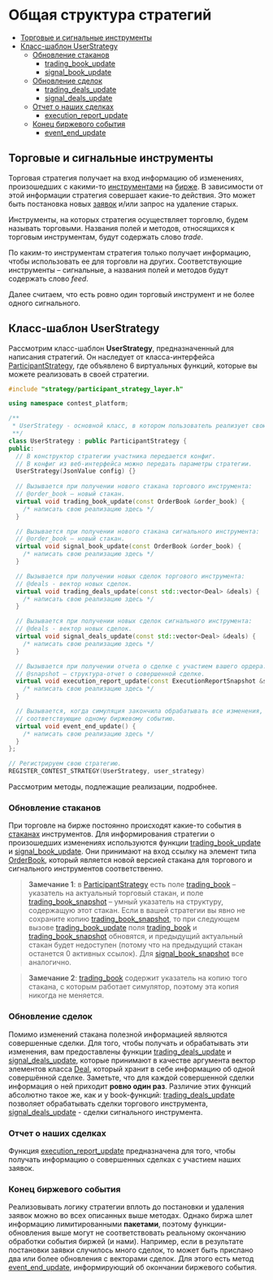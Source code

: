 # Общая структура стратегий

* [Торговые и сигнальные инструменты](#trade_and_feed_instruments)
* [Класс-шаблон UserStrategy](#user_strategy)
    * [Обновление стаканов](#book_update)
      * [trading_book_update](#book_update)
      * [signal_book_update](#book_update)
    * [Обновление сделок](#deals_update)
      * [trading_deals_update](#deals_update)
      * [signal_deals_update](#deals_update)
    * [Отчет о наших сделках](#execution_report)
      * [execution_report_update](#execution_report)
    * [Конец биржевого события](#event_end)
      * [event_end_update](#event_end)

<a name = "trade_and_feed_instruments"></a>
## Торговые и сигнальные инструменты
Торговая стратегия получает на вход информацию об изменениях, произошедших с какими-то [инструментами](../glossary.md#instrument) на [бирже](../glossary.md#exchange). В зависимости от этой информации стратегия совершает какие-то действия. Это может быть постановка новых [заявок](../glossary.md#order) и/или запрос на удаление старых. 

Инструменты, на которых стратегия осуществляет торговлю, будем называть торговыми. Названия полей и методов, относящихся к торговым инструментам, будут содержать слово *trade*. 

По каким-то инструментам стратегия только получает информацию, чтобы использовать ее для торговли на других. Соответствующие инструменты – сигнальные, а названия полей и методов будут содержать слово *feed*.

Далее считаем, что есть ровно один торговый инструмент и не более одного сигнального.

<a name = "user_strategy"></a>
## Класс-шаблон UserStrategy
Рассмотрим класс-шаблон **UserStrategy**, предназначенный для написания стратегий. Он наследует от класса-интерфейса [ParticipantStrategy](../../api/ParticipantStrategy.md), где объявлено 6 виртуальных функций, которые вы можете реализовать в своей стратегии.

```cpp
#include "strategy/participant_strategy_layer.h"

using namespace contest_platform;

/** 
 * UserStrategy - основной класс, в котором пользователь реализует свою стратегию.
 **/
class UserStrategy : public ParticipantStrategy {
public:
  // В конструктор стратегии участника передается конфиг.
  // В конфиг из веб-интерфейса можно передать параметры стратегии.
  UserStrategy(JsonValue config) {}
    
  // Вызывается при получении нового стакана торгового инструмента:
  // @order_book – новый стакан.
  virtual void trading_book_update(const OrderBook &order_book) {
    /* написать свою реализацию здесь */
  }

  // Вызывается при получении нового стакана сигнального инструмента:
  // @order_book – новый стакан.
  virtual void signal_book_update(const OrderBook &order_book) {
    /* написать свою реализацию здесь */
  }

  // Вызывается при получении новых сделок торгового инструмента:
  // @deals - вектор новых сделок.
  virtual void trading_deals_update(const std::vector<Deal> &deals) {
    /* написать свою реализацию здесь */
  }

  // Вызывается при получении новых сделок сигнального инструмента:
  // @deals - вектор новых сделок.
  virtual void signal_deals_update(const std::vector<Deal> &deals) {
    /* написать свою реализацию здесь */
  }

  // Вызывается при получении отчета о сделке с участием вашего ордера:
  // @snapshot – структура-отчет о совершенной сделке.
  virtual void execution_report_update(const ExecutionReportSnapshot &snapshot) {
    /* написать свою реализацию здесь */
  }

  // Вызывается, когда симуляция закончила обрабатывать все изменения,
  // соответствующие одному биржевому событию.
  virtual void event_end_update() {
    /* написать свою реализацию здесь */
  }
};

// Регистрируем свою стратегию.
REGISTER_CONTEST_STRATEGY(UserStrategy, user_strategy)
```

Рассмотрим методы, подлежащие реализации, подробнее.

<a name="book_update"></a>
### Обновление стаканов
При торговле на бирже постоянно происходят какие-то события в [стаканах](../glossary.md#order_book) инструментов. Для информирования стратегии о произошедших изменениях используются функции [trading_book_update](../../api/ParticipantStrategy.md#trading_book_update) и [signal_book_update](../../api/ParticipantStrategy.md#signal_book_update). Они принимают на вход ссылку на элемент типа [OrderBook](../../api/OrderBook.md), который является новой версией стакана для торгового и сигнального инструментов соответственно.

>**Замечание 1**: в [ParticipantStrategy](../../api/ParticipantStrategy.md) есть поле [trading_book](../../api/ParticipantStrategy.md#trading_book) – указатель на актуальный торговый стакан, и поле [trading_book_snapshot](../../api/ParticipantStrategy.md#trading_book_snapshot) – умный указатель на структуру, содержащую этот стакан. Если в вашей стратегии вы явно не сохраните копию [trading_book_snapshot](../../api/ParticipantStrategy.md#trading_book_snapshot), то при следующем вызове [trading_book_update](../../api/ParticipantStrategy.md#trading_book_update) поля [trading_book](../../api/ParticipantStrategy.md#trading_book) и [trading_book_snapshot](../../api/ParticipantStrategy.md#trading_book_snapshot) обновятся, и предыдущий актуальный стакан будет недоступен (потому что на предыдущий стакан останется 0 активных ссылок). Для [signal_book_snapshot](../../api/ParticipantStrategy.md#signal_book_snapshot) все аналогично.

>**Замечание 2**: [trading_book](../../api/ParticipantStrategy.md#trading_book) содержит указатель на копию того стакана, с которым работает симулятор, поэтому эта копия никогда не меняется.

<a name="deals_update"></a>
### Обновление сделок
Помимо изменений стакана полезной информацией являются совершенные сделки. Для того, чтобы получать и обрабатывать эти изменения, вам предоставлены функции [trading_deals_update](../../api/ParticipantStrategy.md#trading_deals_update) и [signal_deals_update](../../api/ParticipantStrategy.md#signal_deals_update), которые принимают в качестве аргумента вектор элементов класса [Deal](../../api/Deal.md), который хранит в себе информацию об одной совершённой сделке. Заметьте, что для каждой совершенной сделки информация о ней приходит **ровно один раз**. Различие этих функций абсолютно такое же, как и у book-функций: [trading_deals_update](../../api/ParticipantStrategy.md#trading_deals_update) позволяет обрабатывать сделки торгового инструмента, [signal_deals_update](../../api/ParticipantStrategy.md#signal_deals_update) - сделки сигнального инструмента.

<a name="execution_report"></a>
### Отчет о наших сделках
Функция [execution_report_update](../../api/ParticipantStrategy.md#execution_report_update) предназначена для того, чтобы получать информацию о совершенных сделках с участием наших заявок.

<a name="event_end"></a>
### Конец биржевого события
Реализовывать логику стратегии вплоть до постановки и удаления заявок можно во всех описанных выше методах. Однако биржа шлет информацию лимитированными **пакетами**, поэтому функции-обновления выше могут не соответствовать реальному окончанию обработки события биржей (и нами). Например, если в результате постановки заявки случилось много сделок, то может быть прислано два или более обновления с векторами сделок. Для этого есть метод [event_end_update](../../api/ParticipantStrategy.md#event_end_update), информирующий об окончании биржевого события.


